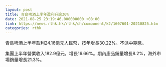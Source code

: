 ```yaml
---
layout: post
title: 青島啤酒上半年盈利升逾30%
date: 2021-08-25 23:19:46.000000000 +08:00
link: https://news.rthk.hk/rthk/ch/component/k2/1607601-20210825.htm
categories: rthk
---
```


青島啤酒上半年盈利24.16億元人民幣，按年增長30.22%。不派中期息。

集團上半年營業收入182.9億元，增長16.66%。期內產品銷量增長8.2%，海外市場銷量增長21.3%。
